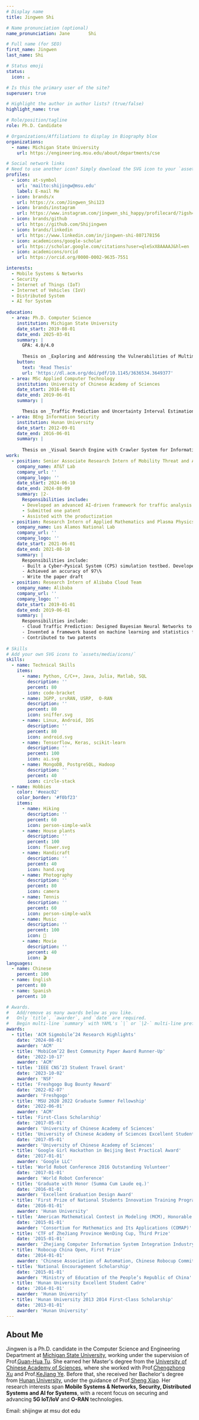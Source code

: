 ```yaml
---
# Display name
title: Jingwen Shi

# Name pronunciation (optional)
name_pronunciation: Jane       Shi

# Full name (for SEO)
first_name: Jingwen
last_name: Shi

# Status emoji
status:
  icon: ☕️

# Is this the primary user of the site?
superuser: true

# Highlight the author in author lists? (true/false)
highlight_name: true

# Role/position/tagline
role: Ph.D. Candidate

# Organizations/Affiliations to display in Biography blox
organizations:
  - name: Michigan State University
    url: https://engineering.msu.edu/about/departments/cse

# Social network links
# Need to use another icon? Simply download the SVG icon to your `assets/media/icons/` folder.
profiles:
  - icon: at-symbol
    url: 'mailto:shijingw@msu.edu'
    label: E-mail Me
  - icon: brands/x
    url: https://x.com/Jingwen_Shi123
  - icon: brands/instagram
    url: https://www.instagram.com/jingwen_shi_happy/profilecard/?igsh=bXJ1ejF6Z3hraWU=
  - icon: brands/github
    url: https://github.com/Shijingwen
  - icon: brands/linkedin
    url: https://www.linkedin.com/in/jingwen-shi-807178156
  - icon: academicons/google-scholar
    url: https://scholar.google.com/citations?user=qleSxX8AAAAJ&hl=en
  - icon: academicons/orcid
    url: https://orcid.org/0000-0002-9635-7551

interests:
  - Mobile Systems & Networks
  - Security
  - Internet of Things (IoT)
  - Internet of Vehicles (IoV) 
  - Distributed System
  - AI for System
  
education:
  - area: Ph.D. Computer Science
    institution: Michigan State University
    date_start: 2019-08-01
    date_end: 2025-03-01
    summary: |
      GPA: 4.0/4.0
      
      Thesis on _Exploring and Addressing the Vulnerabilities of Multimedia Services over Mobile System From Infrastructure to Devices_. Supervised by Prof. Guan-Hua Tu. Presented papers at four IEEE/ACM conferences, with contributions published in four IEEE/ACM journals and one pending patent in collaboration with AT&T Labs.
    button:
      text: 'Read Thesis'
      url: 'https://dl.acm.org/doi/pdf/10.1145/3636534.3649377'
  - area: MSc Applied Computer Technology
    institution: University of Chinese Academy of Sciences
    date_start: 2016-08-01
    date_end: 2019-06-01
    summary: |

      Thesis on _Traffic Prediction and Uncertainty Interval Estimation for E-commerce Clusters_. Supervised by Prof.Chengzhong Xu and Prof.Kejiang Ye. Presented papers at 2 conferences or journals with 4 patents.
  - area: BEng Information Security
    institution: Hunan University
    date_start: 2012-09-01
    date_end: 2016-06-01
    summary: |
      
      Thesis on _Visual Search Engine with Crawler System for Information Security Laws_. Supervised by Prof.Sheng Xiao. Earned _Excellent Graduation Design Award_ and _Graduated with Honor (Summa Cum Laude eq.)_.
work:
  - position: Senior Associate Research Intern of Mobility Threat and Anomaly Detection Team and 5G Innovation Studio
    company_name: AT&T Lab
    company_url: ''
    company_logo: ''
    date_start: 2024-06-10
    date_end: 2024-08-09
    summary: |2-
      Responsibilities include:
      - Developed an advanced AI-driven framework for traffic analysis and anomaly detection in 5G/4G networks, integrating machine learning, statistical analysis, and signal processing techniques
      - Submitted one patent
      - Assisted with the productization
  - position: Research Intern of Applied Mathematics and Plasma Physics Group
    company_name: Los Alamos National Lab 
    company_url: ''
    company_logo: ''
    date_start: 2021-06-01
    date_end: 2021-08-10
    summary: |
      Responsibilities include:
      - Built a Cyber-Pysical System (CPS) simulation testbed. Developed an automated framework with SVM/SVD/FSM to re-construct the CPS from observation
      - Achieved an accuracy of 97\%
      - Write the paper draft
  - position: Research Intern of Alibaba Cloud Team
    company_name: Alibaba
    company_url: ''
    company_logo: ''
    date_start: 2019-01-01
    date_end: 2019-06-01
    summary: |
      Responsibilities include:
      - Cloud Traffic Prediction: Designed Bayesian Neural Networks to enhance CNN and LSTM for query (QPS) prediction at Taobao, achieving 99.8\% accuracy
      - Invented a framework based on machine learning and statistics for clusters over 1000 virtual machines. Reduced 95\% of false alarms. 
      - Contributed to two patents
      
# Skills
# Add your own SVG icons to `assets/media/icons/`
skills:
  - name: Technical Skills
    items:
      - name: Python, C/C++, Java, Julia, Matlab, SQL
        description: ''
        percent: 80
        icon: code-bracket
      - name: 3GPP, srsRAN, USRP,  O-RAN
        description: ''
        percent: 80
        icon: sniffer.svg
      - name: Linux, Android, IOS
        description: ''
        percent: 80
        icon: android.svg
      - name: Tensorflow, Keras, scikit-learn
        description: ''
        percent: 100
        icon: ai.svg
      - name: MongoDB, PostgreSQL, Hadoop
        description: ''
        percent: 40
        icon: circle-stack
  - name: Hobbies
    color: '#eeac02'
    color_border: '#f0bf23'
    items:
      - name: Hiking
        description: ''
        percent: 60
        icon: person-simple-walk
      - name: House plants
        description: ''
        percent: 100
        icon: flower.svg
      - name: Handicraft
        description: ''
        percent: 40
        icon: hand.svg
      - name: Photography
        description: ''
        percent: 80
        icon: camera
      - name: Tennis
        description: ''
        percent: 60
        icon: person-simple-walk
      - name: Music
        description: ''
        percent: 100
        icon: 🎼
      - name: Movie
        description: ''
        percent: 40
        icon: 🎬
languages:
  - name: Chinese
    percent: 100
  - name: English
    percent: 80
  - name: Spanish
    percent: 10

# Awards.
#   Add/remove as many awards below as you like.
#   Only `title`, `awarder`, and `date` are required.
#   Begin multi-line `summary` with YAML's `|` or `|2-` multi-line prefix and indent 2 spaces below.
awards:
  - title: 'ACM Sigmobile’24 Research Highlights'
    date: '2024-08-01'
    awarder: 'ACM'
  - title: 'MobiCom’22 Best Community Paper Award Runner-Up'
    date: '2022-10-17'
    awarder: 'ACM'
  - title: 'IEEE CNS’23 Student Travel Grant'
    date: '2023-10-02'
    awarder: 'NSF'
  - title: 'Freshgogo Bug Bounty Reward'
    date: '2022-02-07'
    awarder: 'Freshgogo'
  - title: 'MSU 2020 2022 Graduate Summer Fellowship'
    date: '2022-06-01'
    awarder: 'ACM'
  - title: 'First-Class Scholarship'
    date: '2017-05-01'
    awarder: 'University of Chinese Academy of Sciences'
  - title: 'University of Chinese Academy of Sciences Excellent Student Cadre'
    date: '2017-05-01'
    awarder: 'University of Chinese Academy of Sciences'
  - title: 'Google Girl Hackathon in Beijing Best Practical Award'
    date: '2017-01-01'
    awarder: 'Google LLC'
  - title: 'World Robot Conference 2016 Outstanding Volunteer'
    date: '2017-01-01'
    awarder: 'World Robot Conference'
  - title: 'Graduate with Honor (Summa Cum Laude eq.)'
    date: '2016-01-01'
    awarder: 'Excellent Graduation Design Award'
  - title: 'First Prize of National Students Innovation Training Program'
    date: '2016-01-01'
    awarder: 'Hunan University'
  - title: 'American Mathematical Contest in Modeling (MCM), Honorable Mention'
    date: '2015-01-01'
    awarder: 'Consortium for Mathematics and Its Applications (COMAP)'
  - title: 'CTF of ZheJiang Province WenDing Cup, Third Prize'
    date: '2015-01-01'
    awarder: 'Zhejiang Computer Information System Integration Industry Association'
  - title: 'Robocup China Open, First Prize'
    date: '2014-01-01'
    awarder: 'Chinese Association of Automation, Chinese Robocup Committee'
  - title: 'National Encouragement Scholarship'
    date: '2015-01-01'
    awarder: 'Ministry of Education of the People’s Republic of China'
  - title: 'Hunan University Excellent Student Cadre'
    date: '2014-01-01'
    awarder: 'Hunan University'
  - title: 'Hunan University 2013 2014 First-Class Scholarship'
    date: '2013-01-01'
    awarder: 'Hunan University'
---
```


## About Me

Jingwen is a Ph.D. candidate in the Computer Science and Engineering Department at [Michigan State University](https://engineering.msu.edu/about/departments/cse), working under the supervision of Prof.[Guan-Hua Tu](https://www.cse.msu.edu/~ghtu/index.html). She earned her Master's degree from the [University of Chinese Academy of Sciences](https://english.ucas.ac.cn/), where she worked with Prof.[Chengzhong Xu](https://scholar.google.com/citations?user=XsBBTUgAAAAJ&hl=en) and Prof.[KeJiang Ye](https://scholar.google.com.au/citations?user=8SFhg9AAAAAJ&hl=en). Before that, she received her Bachelor's degree from [Hunan University](http://www-en.hnu.edu.cn/index.htm),  under the guidance of Prof.[Sheng Xiao](https://scholar.google.com/citations?user=drWH-BYAAAAJ&hl=en). Her research interests span **Mobile Systems & Networks, Security, Distributed Systems and AI for Systems**, with a recent focus on securing and advancing **5G IoT/IoV** and **O-RAN** technologies.

Email: shijingw at msu dot edu